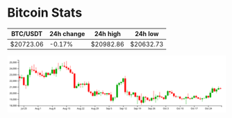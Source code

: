 # Bitcoin Stats

BTC/USDT|24h change|24h high|24h low|
|---|---|---|---|
|$20723.06|-0.17%|$20982.86|$20632.73|

<img src="./chart.svg">
